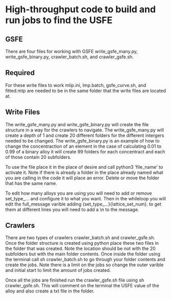 # High-throughput code to build and run jobs to find the USFE

## GSFE
There are four files for working with GSFE write_gsfe_many.py, write_gsfe_binary.py, crawler_batch.sh, and crawler_gsfe.sh.

## Required
For these write files to work mlip.ini, lmp.batch, gsfe_curve.sh, and fitted.mtp are needed to be in the same folder that the write files are located at.

## Write Files
The write_gsfe_many.py and write_gsfe_binary.py will create the file structure in a way for the crawlers to navigate. The write_gsfe_many.py will create a depth of 1 and create 20 different folders for the different intergers needed to be changed. The write_gsfe_binary.py is an example of how to change the concentraction of an element in the case of calculating 0.01 to 0.99 of a binary alloy it will create 99 folders for each concentract and each of those contain 20 subfolders.

To use the file place it in the place of desire and call python3 'file_name' to activate it. Note if there is already a folder in the place already named what you are calling in the code it will place an error. Delete or move the folder that has the same name.

To edit how many alloys you are using you will need to add or remove set_type_... and configure it to what you want. Then in the whileloop you will edit the full_message varible adding {set_type_...}{lattice_set_num}. to get them at different lines you will need to add a \n to the message.

## Crawlers
There are two types of crawlers crawler_batch.sh and crawler_gsfe.sh. Once the folder structure is created using python place these two files in the folder that was created. 
Note the location should be not with the 20 subfolders but with the main folder contents. 
Once inside the folder using the terminal call
sh crawler_batch.sh to go through your folder contents and create the jobs. Note there is a limit on the jobs so change the outer varible and initial start to limit the amount of jobs created.

Once all the jobs are finished run the crawler_gsfe.sh file using sh crawler_gsfe.sh. This will comment on the terminal the USFE value of the alloy and also create a txt file in the folder.
